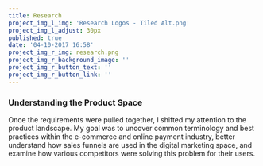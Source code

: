 ```yaml
---
title: Research
project_img_l_img: 'Research Logos - Tiled Alt.png'
project_img_l_adjust: 30px
published: true
date: '04-10-2017 16:58'
project_img_r_img: research.png
project_img_r_background_image: ''
project_img_r_button_text: ''
project_img_r_button_link: ''
---
```


### Understanding the Product Space
Once the requirements were pulled together, I shifted my attention to the product landscape. My goal was to uncover common terminology and best practices within the e-commerce and online payment industry, better understand how sales funnels are used in the digital marketing space, and examine how various competitors were solving this problem for their users.
